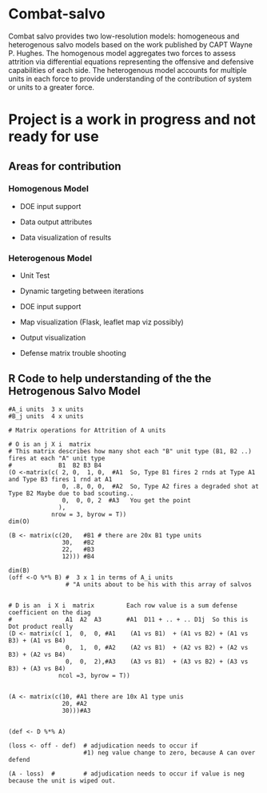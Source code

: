 # Combat-salvo

Combat salvo provides two low-resolution models: homogeneous and heterogenous salvo models based on the work published by CAPT Wayne P. Hughes. The homogenous model aggregates two forces to assess attrition via differential equations representing the offensive and defensive capabilities of each side. The heterogenous model accounts for multiple units in each force to provide understanding of the contribution of system or units to a greater force.  


# Project is a work in progress and not ready for use 

## Areas for contribution

### Homogenous Model

* DOE input support

+ Data output attributes

+ Data visualization of results 



### Heterogenous Model

* Unit Test

+ Dynamic targeting between iterations

+ DOE input support

+ Map visualization (Flask, leaflet map viz possibly) 

+ Output visualization

+ Defense matrix trouble shooting



## R Code to help understanding of the the Hetrogenous Salvo Model 

```
#A_i units  3 x units
#B_j units  4 x units

# Matrix operations for Attrition of A units

# O is an j X i  matrix 
# This matrix describes how many shot each "B" unit type (B1, B2 ..) fires at each "A" unit type 
#             B1  B2 B3 B4
(O <-matrix(c( 2, 0,  1, 0,  #A1  So, Type B1 fires 2 rnds at Type A1 and Type B3 fires 1 rnd at A1
               0, .8, 0, 0,  #A2  So, Type A2 fires a degraded shot at Type B2 Maybe due to bad scouting..  
               0,  0, 0, 2  #A3   You get the point 
              ),
            nrow = 3, byrow = T))
dim(O)

(B <- matrix(c(20,   #B1 # there are 20x B1 type units
               30,   #B2
               22,   #B3
               12))) #B4 

dim(B)
(off <-O %*% B) #  3 x 1 in terms of A_i units 
                # "A units about to be his with this array of salvos


# D is an  i X i  matrix         Each row value is a sum defense coefficient on the diag
#               A1  A2  A3       #A1  D11 + .. + .. D1j  So this is Dot product really 
(D <- matrix(c( 1,  0,  0, #A1    (A1 vs B1)  + (A1 vs B2) + (A1 vs B3) + (A1 vs B4)   
                0,  1,  0, #A2    (A2 vs B1)  + (A2 vs B2) + (A2 vs B3) + (A2 vs B4)  
                0,  0,  2),#A3    (A3 vs B1)  + (A3 vs B2) + (A3 vs B3) + (A3 vs B4)  
              ncol =3, byrow = T))


(A <- matrix(c(10, #A1 there are 10x A1 type unis
               20, #A2
               30)))#A3


(def <- D %*% A)

(loss <- off - def)  # adjudication needs to occur if 
                     #1) neg value change to zero, because A can over defend  

(A - loss)  #        # adjudication needs to occur if value is neg because the unit is wiped out. 

```

